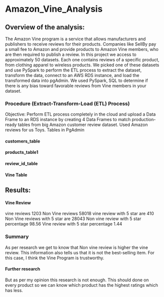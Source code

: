# Amazon_Vine_Analysis

## Overview of the analysis: 

The Amazon Vine program is a service that allows manufacturers and publishers to receive reviews for their products. Companies like SellBy pay a small fee to Amazon and provide products to Amazon Vine members, who are then required to publish a review.
In this project we access to approximately 50 datasets. Each one contains reviews of a specific product, from clothing apparel to wireless products. We picked one of these datasets and use PySpark to perform the ETL process to extract the dataset, transform the data, connect to an AWS RDS instance, and load the transformed data into pgAdmin. We used PySpark, SQL to determine if there is any bias toward favorable reviews from Vine members in your dataset. 
### Procedure (Extract-Transform-Load (ETL) Process)
Objective: Perform ETL process completely in the cloud and upload a Data Frame to an RDS instance by creating 4 Data Frames to match production-ready tables from  big Amazon customer review dataset.
Used Amazon reviews for us Toys.
Tables in PgAdmin
#### customers_table
 
#### products_table1
 

#### review_id_table
 
#### Vine Table
 

## Results:
#### Vine Review

vine reviews 1203
Non Vine reviews 58018
vine review with 5 star are 410
Non Vine reviews with 5 star are 28043
Non vine review with 5 star percentage 98.56
Vine review with 5 star percentage 1.44
### Summary

As per research we get to know that Non vine review is higher the vine review. This information also tells us that it is not the best-selling item. For this case, I think the Vine Program is trustworthy. 
#### Further research
But as per my opinion this research is not enough. This should done on every product so we can know which product has the highest ratings which has less.








